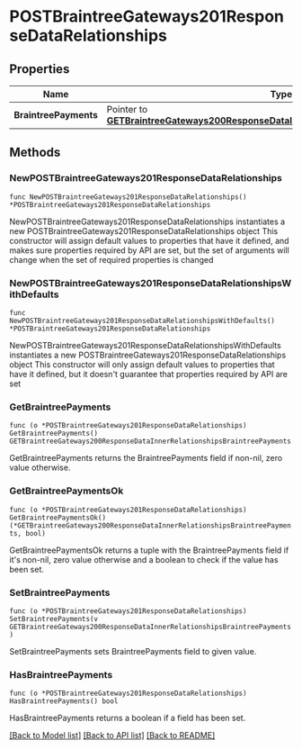 # POSTBraintreeGateways201ResponseDataRelationships

## Properties

Name | Type | Description | Notes
------------ | ------------- | ------------- | -------------
**BraintreePayments** | Pointer to [**GETBraintreeGateways200ResponseDataInnerRelationshipsBraintreePayments**](GETBraintreeGateways200ResponseDataInnerRelationshipsBraintreePayments.md) |  | [optional] 

## Methods

### NewPOSTBraintreeGateways201ResponseDataRelationships

`func NewPOSTBraintreeGateways201ResponseDataRelationships() *POSTBraintreeGateways201ResponseDataRelationships`

NewPOSTBraintreeGateways201ResponseDataRelationships instantiates a new POSTBraintreeGateways201ResponseDataRelationships object
This constructor will assign default values to properties that have it defined,
and makes sure properties required by API are set, but the set of arguments
will change when the set of required properties is changed

### NewPOSTBraintreeGateways201ResponseDataRelationshipsWithDefaults

`func NewPOSTBraintreeGateways201ResponseDataRelationshipsWithDefaults() *POSTBraintreeGateways201ResponseDataRelationships`

NewPOSTBraintreeGateways201ResponseDataRelationshipsWithDefaults instantiates a new POSTBraintreeGateways201ResponseDataRelationships object
This constructor will only assign default values to properties that have it defined,
but it doesn't guarantee that properties required by API are set

### GetBraintreePayments

`func (o *POSTBraintreeGateways201ResponseDataRelationships) GetBraintreePayments() GETBraintreeGateways200ResponseDataInnerRelationshipsBraintreePayments`

GetBraintreePayments returns the BraintreePayments field if non-nil, zero value otherwise.

### GetBraintreePaymentsOk

`func (o *POSTBraintreeGateways201ResponseDataRelationships) GetBraintreePaymentsOk() (*GETBraintreeGateways200ResponseDataInnerRelationshipsBraintreePayments, bool)`

GetBraintreePaymentsOk returns a tuple with the BraintreePayments field if it's non-nil, zero value otherwise
and a boolean to check if the value has been set.

### SetBraintreePayments

`func (o *POSTBraintreeGateways201ResponseDataRelationships) SetBraintreePayments(v GETBraintreeGateways200ResponseDataInnerRelationshipsBraintreePayments)`

SetBraintreePayments sets BraintreePayments field to given value.

### HasBraintreePayments

`func (o *POSTBraintreeGateways201ResponseDataRelationships) HasBraintreePayments() bool`

HasBraintreePayments returns a boolean if a field has been set.


[[Back to Model list]](../README.md#documentation-for-models) [[Back to API list]](../README.md#documentation-for-api-endpoints) [[Back to README]](../README.md)


